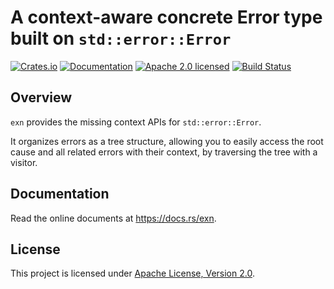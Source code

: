 # A context-aware concrete Error type built on `std::error::Error`

[![Crates.io][crates-badge]][crates-url]
[![Documentation][docs-badge]][docs-url]
[![Apache 2.0 licensed][license-badge]][license-url]
[![Build Status][actions-badge]][actions-url]

[crates-badge]: https://img.shields.io/crates/v/exn.svg
[crates-url]: https://crates.io/crates/exn
[docs-badge]: https://docs.rs/exn/badge.svg
[docs-url]: https://docs.rs/exn
[license-badge]: https://img.shields.io/crates/l/exn
[license-url]: LICENSE
[actions-badge]: https://github.com/cratesland/exn/workflows/CI/badge.svg
[actions-url]:https://github.com/cratesland/exn/actions?query=workflow%3ACI

## Overview

`exn` provides the missing context APIs for `std::error::Error`.

It organizes errors as a tree structure, allowing you to easily access the root cause and all related errors with their context, by traversing the tree with a visitor.

## Documentation

Read the online documents at https://docs.rs/exn.

## License

This project is licensed under [Apache License, Version 2.0](LICENSE).
